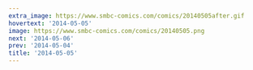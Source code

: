 ```yaml
---
extra_image: https://www.smbc-comics.com/comics/20140505after.gif
hovertext: '2014-05-05'
image: https://www.smbc-comics.com/comics/20140505.png
next: '2014-05-06'
prev: '2014-05-04'
title: '2014-05-05'
---
```

